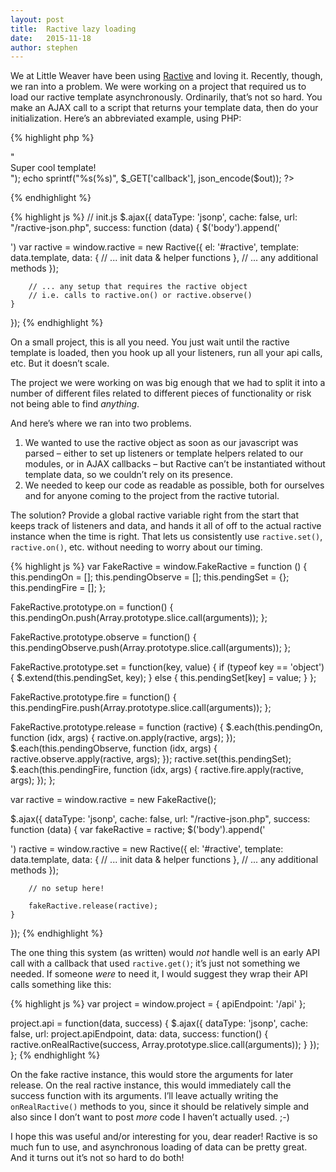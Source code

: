 ```yaml
---
layout: post
title:  Ractive lazy loading
date:   2015-11-18
author: stephen
---
```


We at Little Weaver have been using [Ractive](http://www.ractivejs.org/) and loving it. Recently, though, we ran into a problem. We were working on a project that required us to load our ractive template asynchronously. Ordinarily, that’s not so hard. You make an AJAX call to a script that returns your template data, then do your initialization. Here’s an abbreviated example, using PHP:

{% highlight php %}
<!-- /ractive-json.php -->
<?php
$out = array('template' => "<div {{#if loaded}}class='loaded'{{/if}}>Super cool template!</div>");
echo sprintf("%s(%s)", $_GET['callback'], json_encode($out));
?>
{% endhighlight %}

{% highlight js %}
// init.js
$.ajax({
    dataType: 'jsonp',
    cache: false,
    url: "/ractive-json.php",
    success: function (data) {
        $('body').append('<div id="ractive"></div>')
        var ractive = window.ractive = new Ractive({
            el: '#ractive',
            template: data.template,
            data: {
                // ... init data & helper functions
            },
            // ... any additional methods
        });

        // ... any setup that requires the ractive object
        // i.e. calls to ractive.on() or ractive.observe()
    }
});
{% endhighlight %}

On a small project, this is all you need. You just wait until the ractive template is loaded, then you hook up all your listeners, run all your api calls, etc. But it doesn’t scale.

The project we were working on was big enough that we had to split it into a number of different files related to different pieces of functionality or risk not being able to find *anything*.

And here’s where we ran into two problems.

1. We wanted to use the ractive object as soon as our javascript was parsed – either to set up listeners or template helpers related to our modules, or in AJAX callbacks – but Ractive can’t be instantiated without template data, so we couldn’t rely on its presence.
2. We needed to keep our code as readable as possible, both for ourselves and for anyone coming to the project from the ractive tutorial.

The solution? Provide a global ractive variable right from the start that keeps track of listeners and data, and hands it all of off to the actual ractive instance when the time is right. That lets us consistently use `ractive.set()`, `ractive.on()`, etc. without needing to worry about our timing.

{% highlight js %}
var FakeRactive = window.FakeRactive = function () {
    this.pendingOn = [];
    this.pendingObserve = [];
    this.pendingSet = {};
    this.pendingFire = [];
};

FakeRactive.prototype.on = function() {
    this.pendingOn.push(Array.prototype.slice.call(arguments));
};

FakeRactive.prototype.observe = function() {
    this.pendingObserve.push(Array.prototype.slice.call(arguments));
};

FakeRactive.prototype.set = function(key, value) {
    if (typeof key == 'object') {
        $.extend(this.pendingSet, key);
    } else {
        this.pendingSet[key] = value;
    }
};

FakeRactive.prototype.fire = function() {
    this.pendingFire.push(Array.prototype.slice.call(arguments));
};

FakeRactive.prototype.release = function (ractive) {
    $.each(this.pendingOn, function (idx, args) {
        ractive.on.apply(ractive, args);
    });
    $.each(this.pendingObserve, function (idx, args) {
        ractive.observe.apply(ractive, args);
    });
    ractive.set(this.pendingSet);
    $.each(this.pendingFire, function (idx, args) {
        ractive.fire.apply(ractive, args);
    });
};

var ractive = window.ractive = new FakeRactive();

$.ajax({
    dataType: 'jsonp',
    cache: false,
    url: "/ractive-json.php",
    success: function (data) {
        var fakeRactive = ractive;
        $('body').append('<div id="ractive"></div>')
        ractive = window.ractive = new Ractive({
            el: '#ractive',
            template: data.template,
            data: {
                // ... init data & helper functions
            },
            // ... any additional methods
        });

        // no setup here!

        fakeRactive.release(ractive);
    }
});
{% endhighlight %}


The one thing this system (as written) would *not* handle well is an early API call with a callback that used `ractive.get()`; it’s just not something we needed. If someone *were* to need it, I would suggest they wrap their API calls something like this:

{% highlight js %}
var project = window.project = {
    apiEndpoint: '/api'
};

project.api = function(data, success) {
    $.ajax({
        dataType: 'jsonp',
        cache: false,
        url: project.apiEndpoint,
        data: data,
        success: function() {
            ractive.onRealRactive(success, Array.prototype.slice.call(arguments));
        }
    });
};
{% endhighlight %}

On the fake ractive instance, this would store the arguments for later release. On the real ractive instance, this would immediately call the success function with its arguments. I’ll leave actually writing the `onRealRactive()` methods to you, since it should be relatively simple and also since I don’t want to post *more* code I haven’t actually used. ;-)

I hope this was useful and/or interesting for you, dear reader! Ractive is so much fun to use, and asynchronous loading of data can be pretty great. And it turns out it’s not so hard to do both!
